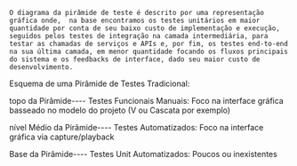 	O diagrama da pirâmide de teste é descrito por uma representação gráfica onde,  na base encontramos os testes unitários em maior quantidade por conta de seu baixo custo de implementação e execução, seguidos pelos testes de integração na camada intermediária, para testar as chamadas de serviços e APIs e, por fim, os testes end-to-end na sua última camada, em menor quantidade focando os fluxos principais do sistema e os feedbacks de interface, dado seu maior custo de desenvolvimento.
  
  

Esquema de uma Pirâmide de Testes Tradicional:


topo da Pirâmide---- Testes Funcionais Manuais: Foco na interface gráfica basseado no modelo do projeto (V ou Cascata por exemplo)

nível Médio da Pirâmide---- Testes Automatizados: Foco na interface gráfica via capture/playback

Base da Pirâmide---- Testes Unit Automatizados: Poucos ou inexistentes
